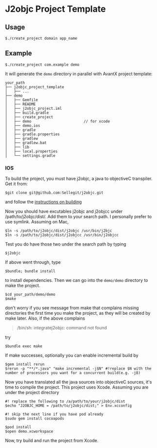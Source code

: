 # J2objc Project Template

## Usage

    $./create_project domain app_name

## Example

    $./create_project com.example demo

It will generate the `demo` directory in parallel with AvantX project template:

    your_path
    ├── j2objc_project_template
    │   ├── ...
    ├── demo
    │   ├── Gemfile
    │   ├── README
    │   ├── j2objc_project.iml
    │   ├── build.gradle
    │   ├── create_project
    │   ├── demo                        // for xcode
    │   ├── demo.ios
    │   ├── gradle
    │   ├── gradle.properties
    │   ├── gradlew
    │   ├── gradlew.bat
    │   ├── lib
    │   ├── local.properties
    │   └── settings.gradle

### IOS

To build the project, you must have j2objc, a java to objectiveC transpiler. Get it from:

    $git clone git@github.com:Sellegit/j2objc.git

and follow the [instructions on building](https://github.com/google/j2objc/wiki/Building-J2ObjC)

Now you should have excutables j2objc and j2objcc under /path/to/j2objc/dist/. Add them to your search path. I personally prefer to use symlink. Assuming on Mac,

    $ln -s /path/to/j2objc/dist/j2objc /usr/bin/j2bjc
    $ln -s /path/to/j2objc/dist/j2objcc /usr/bin/j2objcc  

Test you do have those two under the search path by typing

    $j2objc

If above went through, type 

    $bundle; bundle install

to install dependencies. Then we can go into the `demo/demo` directory to make the project.

    $cd your_path/demo/demo
    $make

don't worry if you see message from make that complains missing directories the first time you make the project, as they will be created by make later. Also, if the above complains 
> /bin/sh: integratej2objc: command not found

try

    $bundle exec make

If make successes, optionally you can enable incremental build by 

    $gem install rerun
    $rerun -p "**/*.java" "make incremental -j$N" #!replace $N with the number of processors you want for a concurrent build(e.g. -j8)


Now you have translated all the java sources into objectiveC sources, it's time to compile the project. This project uses Xcode.
Assuming you are under the project directory

    #! replace the following to /a/path/to/your/j2objc/dist
    $echo "J2OBJC_HOME = /path/to/j2objc/dist;" > Env.xcconfig

    #! skip the next line if you have pod already
    $sudo gem install cocoapods

    $pod install
    $open demo.xcworkspace

Now, try build and run the project from Xcode.
